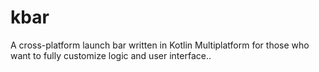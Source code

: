 # kbar
A cross-platform launch bar written in Kotlin Multiplatform for those who want to fully customize logic and user interface..
